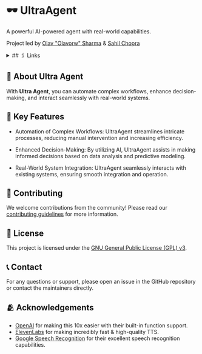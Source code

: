 # 🕶️ UltraAgent

A powerful AI-powered agent with real-world capabilities.

Project led by [Olav "Olavorw" Sharma](https://github.com/olavorw) & [Sahil Chopra](https://github.com/aunncodes)
<details>
<summary>
## 🖇️ Links
</summary>

### 🏗️ **Setup & Installation**
- **[Quickstart](https://github.com/4934tech/UltraAgent/wiki/Quickstart):** Fast-track your setup with essential steps.
  - **[Prerequisites](https://github.com/4934tech/UltraAgent/wiki/Quickstart#-Prerequisites):** Ensure your system meets the requirements.
  - **[Installation](https://github.com/4934tech/UltraAgent/wiki/Quickstart#-Installation):** Detailed installation instructions.

### 💫 **Features**
- **[Automation](#):** Simplify workflows with UltraAgent.
- **[Decision Support](#):** Leverage AI for smarter decision-making.
- **[Integration](#):** Connect seamlessly with real-world systems.

### ⚒️ **Prebuilt Modules**
- **[Prebuilt Functions](#):** Plug-and-play modules for quick functionality.
- **[Prebuilt Integrations](#):** Ready-to-use integrations with popular services.

### 🧠 **Models**
- **[Speech to Text](#):** Optimize audio transcription.
- **[Text to Speech](#):** Generate natural-sounding speech.
- **[Image Recognition](#):** Enhance image analysis.
- **[Data Analysis](#):** Visualize and interpret data effectively.
- **[Predictive Modeling](#):** Forecast trends with AI-powered predictions.

### 🔌 **Integrations**
- **[Third-Party Services](#):** Connect with widely used platforms.
- **[APIs](#):** Integrate external systems through APIs.
- **[Webhooks](#):** Automate triggers and actions.
- **[Databases](#):** Enable efficient data storage and retrieval.

### ⚙️ **Custom Functionality**
- **[Custom Scripts](#):** Enhance UltraAgent with your own scripts.
- **[Custom Plugins](#):** Expand capabilities with custom plugins.
- **[Custom Dashboards](#):** Design dashboards for visualizing data.
- **[Custom Reports](#):** Generate tailored reports.
- **[Custom Models](#):** Train models for your specific needs.

### 👁️ **Usage Examples**
- **[Automating Workflows](#):** Optimize processes with automation.
- **[Data Analysis](#):** Leverage AI for insightful analysis.
- **[System Integration](#):** Seamlessly connect UltraAgent with your systems.
</details>

## 🧰 About Ultra Agent

With **Ultra Agent**, you can automate complex workflows, enhance decision-making, and interact seamlessly with real-world systems.

## 🌟 Key Features

- Automation of Complex Workflows: UltraAgent streamlines intricate processes, reducing manual intervention and increasing efficiency.

- Enhanced Decision-Making: By utilizing AI, UltraAgent assists in making informed decisions based on data analysis and predictive modeling.

- Real-World System Integration: UltraAgent seamlessly interacts with existing systems, ensuring smooth integration and operation.

## 🤝 Contributing

We welcome contributions from the community! Please read our [contributing guidelines](./Contributing.md) for more information.

## 📜 License

This project is licensed under the [GNU General Public License (GPL) v3](./License.md).

## 📞 Contact

For any questions or support, please open an issue in the GitHub repository or contact the maintainers directly.

## 🫂 Acknowledgements

- [OpenAI](https://openai.com) for making this 10x easier with their built-in function support.
- [ElevenLabs](https://eleven-labs.com) for making incredibly fast & high-quality TTS.
- [Google Speech Recognition](https://cloud.google.com/speech-to-text) for their excellent speech recognition capabilities.